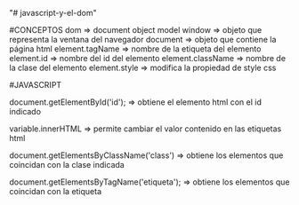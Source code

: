 "# javascript-y-el-dom" 

#CONCEPTOS
dom => document object model
window => objeto que representa la ventana del navegador
document => objeto que contiene la página html
element.tagName => nombre de la etiqueta del elemento
element.id => nombre del id del elemento
element.className => nombre de la clase del elemento
element.style => modifica la propiedad de style css

#JAVASCRIPT

document.getElementById('id'); => obtiene el elemento html con el id indicado

variable.innerHTML => permite cambiar el valor contenido en las etiquetas html

document.getElementsByClassName('class') => obtiene los elementos que coincidan con la clase indicada

document.getElementsByTagName('etiqueta'); => obtiene los elementos que coincidan con la etiqueta

